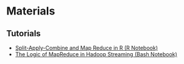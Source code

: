 # Materials

## Tutorials

* [Split-Apply-Combine and Map Reduce in R (R Notebook)](https://burtmonroe.github.io/SoDA501/Materials/SplitApplyCombine_R/)
* [The Logic of MapReduce in Hadoop Streaming (Bash Notebook)](https://burtmonroe.github.io/SoDA501/Materials/SplitApplyCombine_MapReduce)
